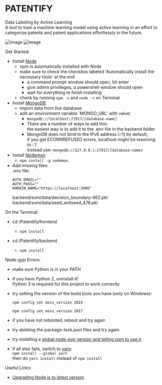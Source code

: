 # PATENTIFY
Data Labeling by Active Learning \
A tool to train a machine learning model using active learning in an effort to categorize patents and patent applications effortlessly in the future. 

![image](https://drive.google.com/uc?export=view&id=1CoShKjYYYLIZikTTeZymdjyz9HW5xe6b)
![image](https://drive.google.com/uc?export=view&id=13DXDrB4bs_eIvXqCSE97RPr6KGEnLOzB)

Get Started:
* Install [Node](https://nodejs.org/en/download/)
  * npm is automatically installed with Node
  * make sure to check the checkbox labeled 'Automatically install the necessary tools' at the end
    * a command prompt window should open, hit enter
    * give admin privilleges, a powershell window should open
    * wait for everything to finish installing
  * check by running ```npm -v``` and ```node -v``` on Terminal
* Install [MongoDB](https://docs.mongodb.com/manual/installation/)
  * import data from live database
  * add an environment variable 'MONGO_URL' with value: 
    * ```mongodb://localhost:27017/[database-name]```
    * There are a number of ways to add this: \
      the easiest way is to add it to the .env file in the backend folder
    * MongoDB does not bind to the IPv6 address (::1) by default, \
    if you get ECONNREFUSED errors, localhost might be resolving to ::1 \
    instead use:
    ```mongodb://127.0.0.1:27017/[database-name]```
* Install [Nodemon](https://www.npmjs.com/package/nodemon) 
   - ```npm install -g nodemon```
* Add missing files: \
   .env file: 
   ```
   AUTH_EMAIL=""
   AUTH_PASS=""
   DOMAIN_NAME="https://localhost:3000"
   ```
  backend/svm/data/decision_boundary-462.pkl \
  backend/svm/data/seed_antiseed_476.pkl
  
On the Terminal:
* cd /Patentify/frontend
  * ```npm install```

* cd /Patentify/backend
  * ```npm install```

Node-gyp Errors:
* make sure Python is in your PATH
* if you have Python 2, uninstall it! \
  Python 3 is required for this project to work correctly
* try setting the version of the build tools you have (only on Windows): 
  ```
  npm config set msvs_version 2019
  ```
  ```
  npm config set msvs_version 2017
  ```
* if you have not rebooted, reboot and try again

* try deleting the package-lock.json files and try again
* try installing a [global node-gyp version and telling npm to use it](https://github.com/nodejs/node-gyp/blob/master/docs/Updating-npm-bundled-node-gyp.md)
* if all else fails, switch to [yarn](https://classic.yarnpkg.com/lang/en/docs/install/): \
  ```npm install --global yarn``` \
  then do ```yarn install``` instead of ```npm install```
  
Useful Links:
* [Upgrading Node.js to latest version](https://stackoverflow.com/a/10076029)
